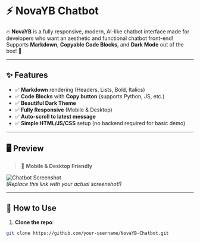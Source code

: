 # ⚡ NovaYB Chatbot

🔥 **NovaYB** is a fully responsive, modern, AI-like chatbot interface made for developers who want an aesthetic and functional chatbot front-end!  
Supports **Markdown**, **Copyable Code Blocks**, and **Dark Mode** out of the box! 🚀

---

## ✨ Features

- ✅ **Markdown** rendering (Headers, Lists, Bold, Italics)
- ✅ **Code Blocks** with **Copy button** (supports Python, JS, etc.)
- ✅ **Beautiful Dark Theme**
- ✅ **Fully Responsive** (Mobile & Desktop)
- ✅ **Auto-scroll to latest message**
- ✅ **Simple HTML/JS/CSS** setup (no backend required for basic demo)

---

## 🖥️ Preview

> 📲 **Mobile & Desktop Friendly**

![Chatbot Screenshot](https://via.placeholder.com/800x400.png?text=NovaYB+Chatbot+Preview)  
*(Replace this link with your actual screenshot!)*

---

## 🚀 How to Use

1. **Clone the repo**:
```bash
git clone https://github.com/your-username/NovaYB-Chatbot.git
